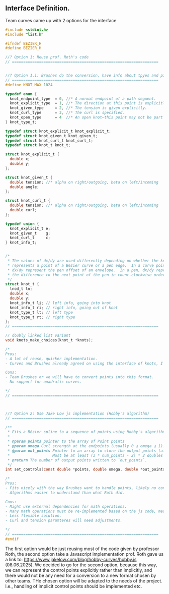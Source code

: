 ## Interface Definition.

Team curves came up with 2 options for the interface

```C
#include <stdint.h>
#include "list.h"

#ifndef BEZIER_H
#define BEZIER_H

//? Option 1: Reuse prof. Roth's code
// =================================================================


//? Option 1.1: Brushes do the conversion, have info about tpyes and pints structure
// =================================================================
#define KNOT_MAX 1024

typedef enum {
  knot_endpoint_type  = 0, //* A normal endpoint of a path segment.
  knot_explicit_type  = 1, //* The direction at this point is explicitly specified using a direction vector.
  knot_given_type     = 2, //* The tension is given explicitly.
  knot_curl_type      = 3, //* The curl is specified.
  knot_open_type      = 4  //* An open knot—this point may not be part of a closed path or may have undefined direction.
} knot_type_t;

typedef struct knot_explicit_t knot_explicit_t;
typedef struct knot_given_t knot_given_t;
typedef struct knot_curl_t knot_curl_t;
typedef struct knot_t knot_t;

struct knot_explicit_t {
  double x;
  double y;
};

struct knot_given_t {
  double tension; //* alpha on right/outgoing, beta on left/incoming
  double angle;
};

struct knot_curl_t {
  double tension; //* alpha on right/outgoing, beta on left/incoming
  double curl;
};

typedef union {
  knot_explicit_t e;
  knot_given_t    g;
  knot_curl_t     c;
} knot_info_t;


/* 
 * The values of dx/dy are used differently depending on whether the knot
 * represents a point of a Bezier curve or a pen edge.  In a curve point,
 * dx/dy represent the pen offset of an envelope.  In a pen, dx/dy represent
 * the difference to the next point of the pen in count-clockwise order.
 */
struct knot_t {
  lnod_t ln;
  double x;
  double y;
  knot_info_t li; // left info, going into knot
  knot_info_t ri; // right info, going out of knot
  knot_type_t lt; // left type
  knot_type_t rt; // right type
};
// =================================================================

// doubly linked list variant
void knots_make_choices(knot_t *knots);

/*
Pros:
- A lot of reuse, quicker implementation.
- Curves and Brushes already agreed on using the interface of knots, I think this includes knot_t

Cons:
- Team Brushes or we will have to convert points into this format.
- No support for quadratic curves.

*/
// =================================================================



//? Option 2: Use Jake Low js implementation (Hobby's algorithm)
// =================================================================

/**
 * Fits a Bézier spline to a sequence of points using Hobby's algorithm.
 *
 * @param points pointer to the array of Point points
 * @param omega Curl strength at the endpoints (usually 0 ≤ omega ≤ 1).
 * @param out_points Pointer to an array to store the output points (allocated by the caller).
 *                   Must be at least (3 * num_points - 2) * 2 doubles in size.
 * @return The number of output points written to `out_points`.
 */
int set_controls(const double *points, double omega, double *out_points);

/*
Pros:
- Fits nicely with the way Brushes want to handle points, likely no conversion needed.
- Algorithms easier to understand than what Roth did.

Cons:
- Might use external dependencies for math operations.
- Many math operations must be re-implemented based on the js code, medium amount of reuse.
- Less flexible solution.
- Curl and tension paramteres will need adjustments.

*/
// =================================================================
#endif
```

The first option would be just reusing most of the code given by professor Roth, the second option take a Javascript implementation prof. Roth gave us a link to: https://www.jakelow.com/blog/hobby-curves/hobby.js (08.06.2025). We decided to go for the second option, because this way, we can represent the control points explicitly rather than implicitly, and there would not be any need for a conversion to a new format chosen by other teams.
THe chosen option will be adapted to the needs of the project. I.e., handling of implicit control points should be implemented etc.